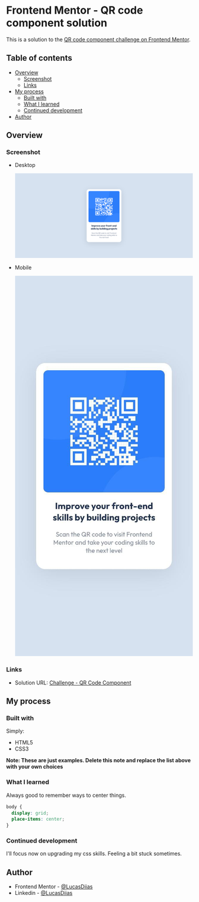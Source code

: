# Frontend Mentor - QR code component solution

This is a solution to the [QR code component challenge on Frontend Mentor](https://www.frontendmentor.io/challenges/qr-code-component-iux_sIO_H).

## Table of contents

- [Overview](#overview)
  - [Screenshot](#screenshot)
  - [Links](#links)
- [My process](#my-process)
  - [Built with](#built-with)
  - [What I learned](#what-i-learned)
  - [Continued development](#continued-development)
- [Author](#author)

## Overview

### Screenshot

- Desktop

  ![](./screenshot-desktop.png)

- Mobile

  ![](./screenshot-mobile.png)

### Links

- Solution URL: [Challenge - QR Code Component](https://lucasdiias.github.io/challenges-qr-code-component/)

## My process

### Built with

Simply:

- HTML5
- CSS3

**Note: These are just examples. Delete this note and replace the list above with your own choices**

### What I learned

Always good to remember ways to center things.

```css
body {
  display: grid;
  place-items: center;
}
```

### Continued development

I'll focus now on upgrading my css skills. Feeling a bit stuck sometimes.

## Author

- Frontend Mentor - [@LucasDiias](https://www.frontendmentor.io/profile/LucasDiias)
- Linkedin - [@LucasDiias](https://www.linkedin.com/in/lucasdiias/)
